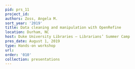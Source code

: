 ```yaml
---
pid: prs_11
project_id: 
authors: Zoss, Angela M.
sort_year: '2019'
title: Data cleaning and manipulation with OpenRefine
location: Durham, NC
host: Duke University Libraries – Librarians’ Summer Camp
pres_date: August 1, 2019
type: Hands-on workshop
url: 
order: '010'
collection: presentations
---
```

